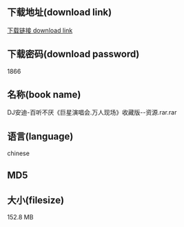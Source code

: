 ## 下载地址(download link)
[下载链接 download link](https://voluble-croquembouche-d321dc.netlify.app/?s=DJ%E5%AE%89%E8%BF%AA-%E7%99%BE%E5%90%AC%E4%B8%8D%E5%8E%8C%E3%80%8A%E5%B7%A8%E6%98%9F%E6%BC%94%E5%94%B1%E4%BC%9A.%E4%B8%87%E4%BA%BA%E7%8E%B0%E5%9C%BA%E3%80%8B%E6%94%B6%E8%97%8F%E7%89%88--%E8%B5%84%E6%BA%90.rar)

## 下载密码(download password)
1866

## 名称(book name)
DJ安迪-百听不厌《巨星演唱会.万人现场》收藏版--资源.rar.rar

## 语言(language)
chinese

## MD5


## 大小(filesize)
152.8 MB
